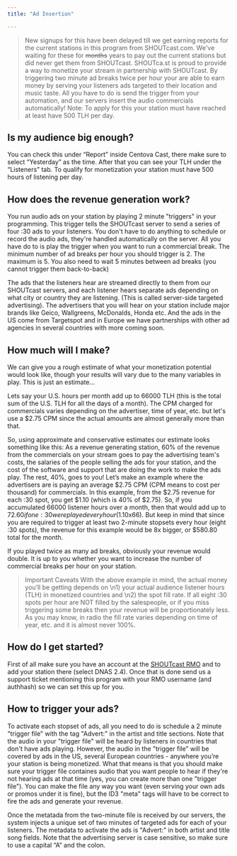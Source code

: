 ```yaml
---
title: "Ad Insertion"

---
```


> New signups for this have been delayed till we get earning reports for the current stations in this program from SHOUTcast.com. We've waiting for these for ~~months~~  years to pay out the current stations but did never get them from SHOUTcast.
SHOUTca.st is proud  to provide a way to monetize your stream in partnership with SHOUTcast. By triggering two minute ad breaks twice per hour your are able to earn money by serving your listeners ads targeted to their location and music taste. All you have to do is send the trigger from your automation, and our servers insert the audio commercials automatically! 
Note: To apply for this your station must have reached at least have 500 TLH per day.

## Is my audience big enough?
You can check this under “Report” inside Centova Cast, there make sure to select “Yesterday” as the time. After that you can see your TLH under the “Listeners” tab. To qualify for monetization your station must have 500 hours of listening per day. 

## How does the revenue generation work?
You run audio ads on your station by playing 2 minute "triggers" in your programming. This trigger tells the SHOUTcast server to send a series of four :30 ads to your listeners. You don't have to do anything to schedule or record the audio ads, they're handled automatically on the server. All you have do to is play the trigger when you want to run a commercial break. The minimum number of ad breaks per hour you should trigger is 2. The maximum is 5. You also need to wait 5 minutes between ad breaks (you cannot trigger them back-to-back)

The ads that the listeners hear are streamed directly to them from our SHOUTcast servers, and each listener hears separate ads depending on what city or country they are listening. (This is called server-side targeted advertising). The advertisers that you will hear on your station include major brands like Geico, Wallgreens, McDonalds, Honda etc.  And the ads in the US come from Targetspot and in Europe we have partnerships with other ad agencies in several countries with more coming soon. 

## How much will I make?
We can give you a rough estimate of what your monetization potential would look like, though your results will vary due to the many variables in play. This is just an estimate...

Lets say your U.S. hours per month add up to 66000 TLH (this is the total sum of the U.S. TLH for all the days of a month).  The CPM charged for commercials varies depending on the advertiser, time of year, etc. but let's use a $2.75 CPM since the actual amounts are almost generally more than that. 

So, using approximate and conservative estimates our estimate looks something like this:
As a revenue generating station, 60% of the revenue from the commercials on your stream goes to pay the advertising team's costs, the salaries of the people selling the ads for your station, and the cost of the software and support that are doing the work to make the ads play.  The rest, 40%, goes to you!  Let’s make an example where the advertisers are is paying an average $2.75 CPM (CPM means to cost per thousand) for commercials. In this example, from the $2.75 revenue for each :30 spot, you get $1.10 (which is 40% of $2.75).  So, if you accumulated 66000 listener hours over a month, then that would add up to $72.60 if one :30 were played every hour ($1.10x66). But keep in mind that since you are required to trigger at least two 2-minute stopsets every hour (eight :30 spots), the revenue for this example would be 8x bigger, or $580.80 total for the month. 

If you played twice as many ad breaks, obviously your revenue would double. It is up to you whether you want to increase the number of commercial breaks per hour on your station. 

> Important Caveats
> With the above example in mind, the actual money you’ll be getting depends on \n1) your actual audience listener hours (TLH) in monetized countries and \n2) the spot fill rate. If all eight :30 spots per hour are NOT filled by the salespeople, or if you miss triggering some breaks then your revenue will be proportionately less. As you may know, in radio the fill rate varies depending on time of year, etc. and it is almost never 100%.

## How do I get started?
First of all make sure you have an account at the [SHOUTcast RMO](https://rmo.shoutcast.com) and to add your station there (select DNAS 2.4). Once that is done send us a support ticket mentioning this program with your RMO username (and authhash) so we can set this up for you.

## How to trigger your ads?
To activate each stopset of ads, all you need to do is schedule a 2 minute "trigger file" with the tag "Advert:" in the artist and title sections. Note that the audio in your "trigger file"  will be heard by listeners in countries that don't have ads playing. However, the audio in the "trigger file" will be covered by ads in the US, several European countries - anywhere you’re your station is being monetized. What that means is that you should make sure your trigger file containes audio that you want people to hear if they're not hearing ads at that time  (yes, you can create more than one "trigger file"). You can make the file any way you want (even serving your own ads or promos under it is fine), but the ID3 "meta" tags will have to be correct to fire the ads and generate your revenue.

Once the metatada from the two-minute file is received by our servers, the system injects a unique set of two minutes of targeted ads for each of your listeners. The metadata to activate the ads is "Advert:" in both artist and title song fields. Note that the advertising server is case sensitive, so make sure to use a capital “A” and the colon.